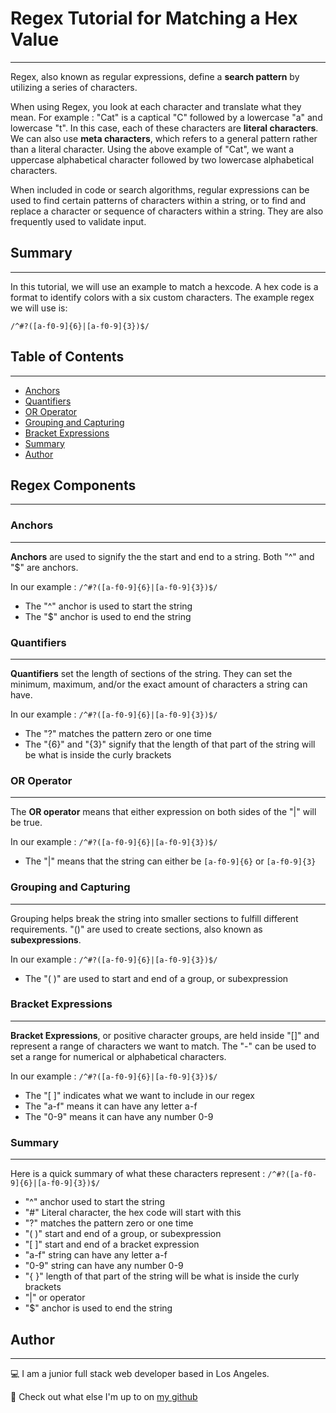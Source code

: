 # Regex Tutorial for Matching a Hex Value
---

Regex, also known as regular expressions, define a **search pattern** by utilizing a series of characters. 


When using Regex, you look at each character and translate what they mean. 
For example : "Cat" is a captical "C" followed by a lowercase "a" and lowercase "t". In this case, each of these characters are **literal characters**. We can also use **meta characters**, which refers to a general pattern rather than a literal character. Using the above example of "Cat", we want a uppercase alphabetical character followed by two lowercase alphabetical characters. 


When included in code or search algorithms, regular expressions can be used to find certain patterns of characters within a string, or to find and replace a character or sequence of characters within a string. They are also frequently used to validate input. 

## Summary
---

In this tutorial, we will use an example to match a hexcode. A hex code is a format to identify colors with a six custom characters. The example regex we will use is: 

`/^#?([a-f0-9]{6}|[a-f0-9]{3})$/`



## Table of Contents
---

- [Anchors](#anchors)
- [Quantifiers](#quantifiers)
- [OR Operator](#or-operator)
- [Grouping and Capturing](#grouping-and-capturing)
- [Bracket Expressions](#bracket-expressions)
- [Summary](#summary)
- [Author](#author)

## Regex Components
---
### Anchors
---
**Anchors** are used to signify the the start and end to a string. Both "^" and "$" are anchors. 

In our example : `/^#?([a-f0-9]{6}|[a-f0-9]{3})$/`
- The "^" anchor is used to start the string
- The "$" anchor is used to end the string

### Quantifiers
---
**Quantifiers** set the length of sections of the string. They can set the minimum, maximum, and/or the exact amount of characters a string can have. 

In our example : `/^#?([a-f0-9]{6}|[a-f0-9]{3})$/`
- The "?" matches the pattern zero or one time
- The "{6}" and "{3}" signify that the length of that part of the string will be what is inside the curly brackets

### OR Operator
---
The **OR operator** means that either expression on both sides of the "|" will be true. 

In our example : `/^#?([a-f0-9]{6}|[a-f0-9]{3})$/`
- The "|" means that the string can either be `[a-f0-9]{6}` or `[a-f0-9]{3}`

### Grouping and Capturing
---
Grouping helps break the string into smaller sections to fulfill different requirements. "()" are used to create sections, also known as **subexpressions**. 


In our example : `/^#?([a-f0-9]{6}|[a-f0-9]{3})$/`
- The "( )" are used to start and end of a group, or subexpression



### Bracket Expressions
---
**Bracket Expressions**, or positive character groups, are held inside "[]" and represent a range of characters we want to match. The "-" can be used to set a range for numerical or alphabetical characters. 


In our example :  `/^#?([a-f0-9]{6}|[a-f0-9]{3})$/`
- The "[ ]" indicates what we want to include in our regex
- The "a-f" means it can have any letter a-f
- The "0-9" means it can have any number 0-9


### Summary
---

Here is a quick summary of what these characters represent : 
`/^#?([a-f0-9]{6}|[a-f0-9]{3})$/`

- "^" anchor used to start the string
- "#" Literal character, the hex code will start with this
- "?" matches the pattern zero or one time
- "( )" start and end of a group, or subexpression
- "[ ]" start and end of a bracket expression
- "a-f" string can have any letter a-f
- "0-9" string can have any number 0-9
- "{ }" length of that part of the string will be what is inside the curly brackets
- "|" or operator
- "$" anchor is used to end the string



## Author
---

💻 I am a junior full stack web developer based in Los Angeles. 

👾 Check out what else I'm up to on [my github](https://github.com/a-riveragonzalez)
